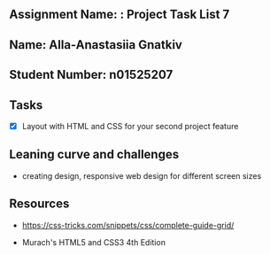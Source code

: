 ## Assignment Name: : Project Task List 7



## Name: Alla-Anastasiia Gnatkiv



## Student Number: n01525207



## Tasks



- [x] Layout with  HTML and CSS for your second project feature



## Leaning curve and challenges



- creating design, responsive web design for different screen sizes



## Resources



- https://css-tricks.com/snippets/css/complete-guide-grid/

- Murach's HTML5 and CSS3 4th Edition